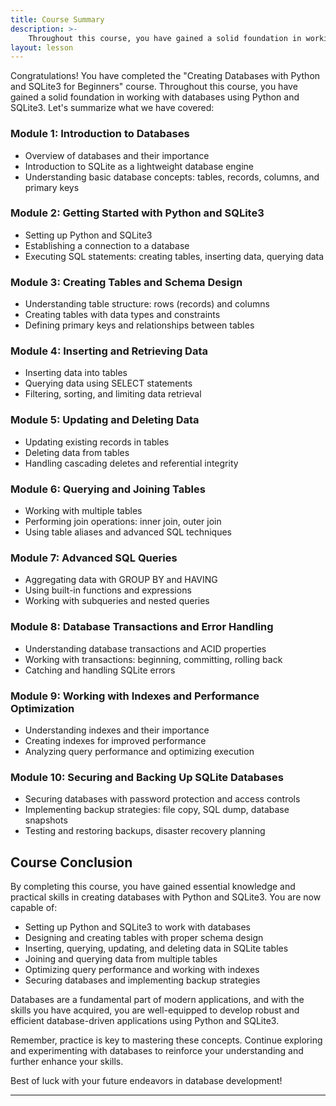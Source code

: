 ```yaml
---
title: Course Summary
description: >-
    Throughout this course, you have gained a solid foundation in working with databases using Python and SQLite3
layout: lesson
---
```


Congratulations! You have completed the "Creating Databases with Python and SQLite3 for Beginners" course. Throughout this course, you have gained a solid foundation in working with databases using Python and SQLite3. Let's summarize what we have covered:

### Module 1: Introduction to Databases

- Overview of databases and their importance
- Introduction to SQLite as a lightweight database engine
- Understanding basic database concepts: tables, records, columns, and primary keys

### Module 2: Getting Started with Python and SQLite3

- Setting up Python and SQLite3
- Establishing a connection to a database
- Executing SQL statements: creating tables, inserting data, querying data

### Module 3: Creating Tables and Schema Design

- Understanding table structure: rows (records) and columns
- Creating tables with data types and constraints
- Defining primary keys and relationships between tables

### Module 4: Inserting and Retrieving Data

- Inserting data into tables
- Querying data using SELECT statements
- Filtering, sorting, and limiting data retrieval

### Module 5: Updating and Deleting Data

- Updating existing records in tables
- Deleting data from tables
- Handling cascading deletes and referential integrity

### Module 6: Querying and Joining Tables

- Working with multiple tables
- Performing join operations: inner join, outer join
- Using table aliases and advanced SQL techniques

### Module 7: Advanced SQL Queries

- Aggregating data with GROUP BY and HAVING
- Using built-in functions and expressions
- Working with subqueries and nested queries

### Module 8: Database Transactions and Error Handling

- Understanding database transactions and ACID properties
- Working with transactions: beginning, committing, rolling back
- Catching and handling SQLite errors

### Module 9: Working with Indexes and Performance Optimization

- Understanding indexes and their importance
- Creating indexes for improved performance
- Analyzing query performance and optimizing execution

### Module 10: Securing and Backing Up SQLite Databases

- Securing databases with password protection and access controls
- Implementing backup strategies: file copy, SQL dump, database snapshots
- Testing and restoring backups, disaster recovery planning

## Course Conclusion

By completing this course, you have gained essential knowledge and practical skills in creating databases with Python and SQLite3. You are now capable of:

- Setting up Python and SQLite3 to work with databases
- Designing and creating tables with proper schema design
- Inserting, querying, updating, and deleting data in SQLite tables
- Joining and querying data from multiple tables
- Optimizing query performance and working with indexes
- Securing databases and implementing backup strategies

Databases are a fundamental part of modern applications, and with the skills you have acquired, you are well-equipped to develop robust and efficient database-driven applications using Python and SQLite3.

Remember, practice is key to mastering these concepts. Continue exploring and experimenting with databases to reinforce your understanding and further enhance your skills.

Best of luck with your future endeavors in database development!

---
